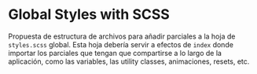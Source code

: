 # Global Styles with SCSS

Propuesta de estructura de archivos para añadir parciales a la hoja de `styles.scss` global. Esta hoja debería servir a efectos de `index` donde importar los parciales que tengan que compartirse a lo largo de la aplicación, como las variables, las utility classes, animaciones, resets, etc.
